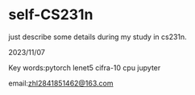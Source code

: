 # self-CS231n
just describe some details during my study in cs231n.

2023/11/07

Key words:pytorch lenet5 cifra-10 cpu jupyter

email:zhl2841851462@163.com
